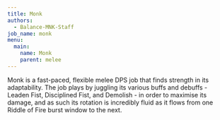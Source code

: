 ```yaml
---
title: Monk
authors:
  - Balance-MNK-Staff
job_name: monk
menu:
  main:
    name: Monk
    parent: melee
---
```


Monk is a fast-paced, flexible melee DPS job that finds strength in its adaptability. The job plays by juggling its various buffs and debuffs - Leaden Fist, Disciplined Fist, and Demolish - in order to maximise its damage, and as such its rotation is incredibly fluid as it flows from one Riddle of Fire burst window to the next.
